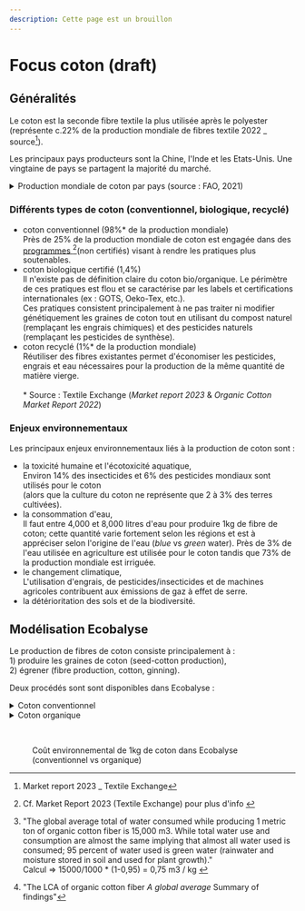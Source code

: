 ```yaml
---
description: Cette page est un brouillon
---
```


# Focus coton (draft)

## Généralités

Le coton est la seconde fibre textile la plus utilisée après le polyester (représente c.22% de la production mondiale de fibres textile 2022 \_ source[^1]).&#x20;

Les principaux pays producteurs sont la Chine, l'Inde et les Etats-Unis. Une vingtaine de pays se partagent la majorité du marché.

<details>

<summary>Production mondiale de coton par pays (source : FAO, 2021)</summary>

![](<../../../.gitbook/assets/image (83).png>)

</details>

### Différents types de coton (conventionnel, biologique, recyclé)&#x20;

* coton conventionnel (98%\* de la production mondiale)\
  Près de 25% de la production mondiale de coton est engagée dans des [programmes ](#user-content-fn-2)[^2]\(non certifiés) visant à rendre les pratiques plus soutenables.
* coton biologique certifié (1,4%)\
  Il n'existe pas de définition claire du coton bio/organique. Le périmètre de ces pratiques est flou et se caractérise par les labels et certifications internationales (ex : GOTS, Oeko-Tex, etc.). \
  Ces pratiques consistent principalement à ne pas traiter ni modifier génétiquement les graines de coton tout en utilisant du compost naturel (remplaçant les engrais chimiques) et des pesticides naturels (remplaçant les pesticides de synthèse).
* coton recyclé (1%\* de la production mondiale)\
  Réutiliser des fibres existantes permet d'économiser les pesticides, engrais et eau nécessaires pour la production de la même quantité de matière vierge. \
  \
  \* Source : Textile Exchange (_Market report 2023_ & _Organic Cotton Market Report 2022_)

### Enjeux environnementaux&#x20;

Les principaux enjeux environnementaux liés à la production de coton sont :&#x20;

* la toxicité humaine et l'écotoxicité aquatique,\
  Environ 14% des insecticides et 6% des pesticides mondiaux sont utilisés pour le coton\
  (alors que la culture du coton ne représente que 2 à 3% des terres cultivées).
* la consommation d'eau,\
  Il faut entre 4,000 et 8,000 litres d'eau pour produire 1kg de fibre de coton; cette quantité varie fortement selon les régions et est à appréciser selon l'origine de l'eau (_blue_ vs _green_ water). Près de 3% de l'eau utilisée en agriculture est utilisée pour le coton tandis que 73% de la production mondiale est irriguée.&#x20;
* le changement climatique,\
  L'utilisation d'engrais, de pesticides/insecticides et de machines agricoles contribuent aux émissions de gaz à effet de serre.&#x20;
* la détérioritation des sols et de la biodiversité.&#x20;

## Modélisation Ecobalyse

Le production de fibres de coton consiste principalement à : \
1\) produire les graines de coton (seed-cotton production),\
2\) égrener (fibre production, cotton, ginning).

Deux procédés sont sont disponibles dans Ecobalyse :&#x20;

<details>

<summary>Coton conventionnel</summary>

**Procédé Ecoinvent** \
_Fibre production, cotton, ginning, RoW_

Procédé basé sur une moyenne pondérée des trois principaux pays producteurs (Chine, Inde, Etats-Unis).&#x20;

</details>

<details>

<summary>Coton organique</summary>

**Procédé Ecoinvent** \
_Fibre production, cotton, organic, ginning, RoW_

Ecobalyse a enrichi ce procédé avec une consommation d'eau liée à une irrigation moyenne mondiale de 0,75m3[^3] / kg de fibre de cotton organique (source : [Textile Echange](#user-content-fn-4)[^4]).&#x20;

</details>

<figure><img src="../../../.gitbook/assets/Coût environnemental (uPts) de 1kg de coton (organique vs conventionnel) dans Ecobalyse .png" alt=""><figcaption><p>Coût environnemental de 1kg de coton dans Ecobalyse (conventionnel vs organique)</p></figcaption></figure>

[^1]: Market report 2023 \_ Textile Exchange

[^2]: Cf. Market Report 2023 (Textile Exchange) pour plus d'info &#x20;

[^3]: "The global average total of water consumed while producing 1 metric ton of organic cotton fiber is 15,000 m3. While total water use and consumption are almost the same implying that almost all water used is consumed; 95 percent of water used is green water (rainwater and moisture stored in soil and used for plant growth)." \
    Calcul => 15000/1000 \* (1-0,95) = 0,75 m3 / kg&#x20;

[^4]: "The LCA of organic cotton fiber _A global average_ Summary of findings"
